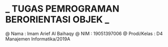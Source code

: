 # _ TUGAS PEMROGRAMAN BERORIENTASI OBJEK _
@ Nama        : Imam Arief Al Baihaqy
@ NIM         : 19051397006
@ Prodi/Kelas : D4 Manajemen Informatika/2019A
